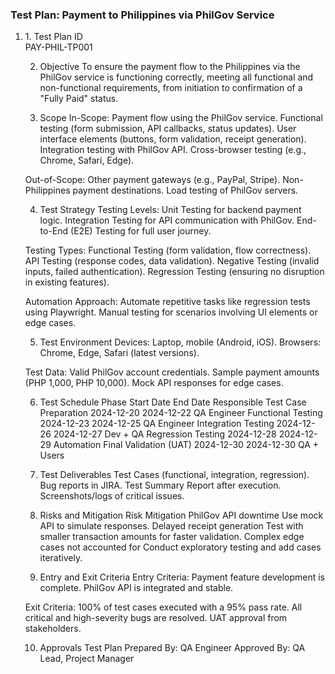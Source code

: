 <h3>Test Plan: Payment to Philippines via PhilGov Service</h3>
<ol><li>1. Test Plan ID</li>
PAY-PHIL-TP001

2. Objective
To ensure the payment flow to the Philippines via the PhilGov service is functioning correctly, meeting all functional and non-functional requirements, from initiation to confirmation of a "Fully Paid" status.

3. Scope
In-Scope:
Payment flow using the PhilGov service.
Functional testing (form submission, API callbacks, status updates).
User interface elements (buttons, form validation, receipt generation).
Integration testing with PhilGov API.
Cross-browser testing (e.g., Chrome, Safari, Edge).

Out-of-Scope:
Other payment gateways (e.g., PayPal, Stripe).
Non-Philippines payment destinations.
Load testing of PhilGov servers.

4. Test Strategy
Testing Levels:
Unit Testing for backend payment logic.
Integration Testing for API communication with PhilGov.
End-to-End (E2E) Testing for full user journey.

Testing Types:
Functional Testing (form validation, flow correctness).
API Testing (response codes, data validation).
Negative Testing (invalid inputs, failed authentication).
Regression Testing (ensuring no disruption in existing features).

Automation Approach:
Automate repetitive tasks like regression tests using Playwright.
Manual testing for scenarios involving UI elements or edge cases.

5. Test Environment
Devices: Laptop, mobile (Android, iOS).
Browsers: Chrome, Edge, Safari (latest versions).

Test Data:
Valid PhilGov account credentials.
Sample payment amounts (PHP 1,000, PHP 10,000).
Mock API responses for edge cases.

6. Test Schedule
Phase	Start Date	End Date	Responsible
Test Case Preparation	2024-12-20	2024-12-22	QA Engineer
Functional Testing	2024-12-23	2024-12-25	QA Engineer
Integration Testing	2024-12-26	2024-12-27	Dev + QA
Regression Testing	2024-12-28	2024-12-29	Automation
Final Validation (UAT)	2024-12-30	2024-12-30	QA + Users

7. Test Deliverables
Test Cases (functional, integration, regression).
Bug reports in JIRA.
Test Summary Report after execution.
Screenshots/logs of critical issues.

8. Risks and Mitigation
Risk	Mitigation
PhilGov API downtime	Use mock API to simulate responses.
Delayed receipt generation	Test with smaller transaction amounts for faster validation.
Complex edge cases not accounted for	Conduct exploratory testing and add cases iteratively.

9. Entry and Exit Criteria
Entry Criteria:
Payment feature development is complete.
PhilGov API is integrated and stable.

Exit Criteria:
100% of test cases executed with a 95% pass rate.
All critical and high-severity bugs are resolved.
UAT approval from stakeholders.

10. Approvals
Test Plan Prepared By: QA Engineer
Approved By: QA Lead, Project Manager
</ol>
